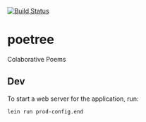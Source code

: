 [![Build Status](https://travis-ci.org/split-brain/poetree.svg?branch=master)](https://travis-ci.org/split-brain/poetree)

# poetree

Colaborative Poems


## Dev

To start a web server for the application, run:

```
lein run prod-config.end
```
